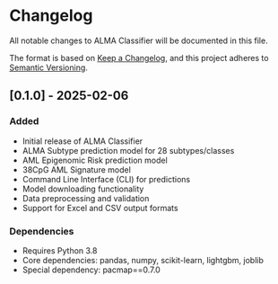 # Changelog

All notable changes to ALMA Classifier will be documented in this file.

The format is based on [Keep a Changelog](https://keepachangelog.com/en/1.0.0/),
and this project adheres to [Semantic Versioning](https://semver.org/spec/v2.0.0.html).

## [0.1.0] - 2025-02-06

### Added
- Initial release of ALMA Classifier
- ALMA Subtype prediction model for 28 subtypes/classes
- AML Epigenomic Risk prediction model
- 38CpG AML Signature model
- Command Line Interface (CLI) for predictions
- Model downloading functionality
- Data preprocessing and validation
- Support for Excel and CSV output formats

### Dependencies
- Requires Python 3.8
- Core dependencies: pandas, numpy, scikit-learn, lightgbm, joblib
- Special dependency: pacmap==0.7.0